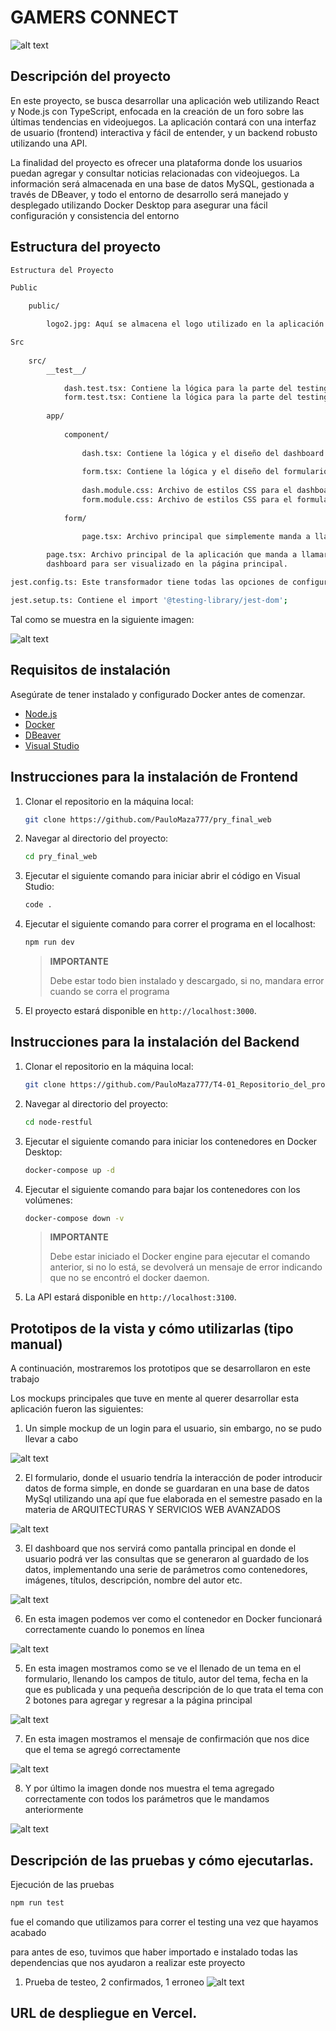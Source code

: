 # GAMERS CONNECT

![alt text](public\logo2.jpg)

## Descripción del proyecto

En este proyecto, se busca desarrollar una aplicación web utilizando React y Node.js con TypeScript, enfocada en la creación de un foro sobre las últimas tendencias en videojuegos. La aplicación contará con una interfaz de usuario (frontend) interactiva y fácil de entender, y un backend robusto utilizando una API.

La finalidad del proyecto es ofrecer una plataforma donde los usuarios puedan agregar y consultar noticias relacionadas con videojuegos. La información será almacenada en una base de datos MySQL, gestionada a través de DBeaver, y todo el entorno de desarrollo será manejado y desplegado utilizando Docker Desktop para asegurar una fácil configuración y consistencia del entorno

## Estructura del proyecto

```sh
Estructura del Proyecto

Public

    public/

        logo2.jpg: Aquí se almacena el logo utilizado en la aplicación.

Src
    
    src/
        __test__/

            dash.test.tsx: Contiene la lógica para la parte del testing de parte del dashboard
            form.test.tsx: Contiene la lógica para la parte del testing de parte del formulario
        
        app/
            
            component/
                
                dash.tsx: Contiene la lógica y el diseño del dashboard donde se muestran los temas del foro.
                
                form.tsx: Contiene la lógica y el diseño del formulario donde los usuarios pueden agregar nuevos temas.
                
                dash.module.css: Archivo de estilos CSS para el dashboard.
                form.module.css: Archivo de estilos CSS para el formulario.
            
            form/

                page.tsx: Archivo principal que simplemente manda a llamar al componente del formulario.
        
        page.tsx: Archivo principal de la aplicación que manda a llamar al
        dashboard para ser visualizado en la página principal.

jest.config.ts: Este transformador tiene todas las opciones de configuración necesarias para que Jest funcione con Next.js

jest.setup.ts: Contiene el import '@testing-library/jest-dom';
```

Tal como se muestra en la siguiente imagen:

![alt text](image-10.png)

## Requisitos de instalación

Asegúrate de tener instalado y configurado Docker antes de comenzar.

- [Node.js](https://nextjs.org)
- [Docker](https://www.docker.com/products/docker-desktop/)
- [DBeaver](https://dbeaver.io)
- [Visual Studio](https://code.visualstudio.com/download)

## Instrucciones para la instalación de Frontend

1. Clonar el repositorio en la máquina local:
   
   ```sh
   git clone https://github.com/PauloMaza777/pry_final_web
   ```

2. Navegar al directorio del proyecto:
   
   ```sh
   cd pry_final_web
   ```

3. Ejecutar el siguiente comando para iniciar abrir el código en Visual Studio:

    ```sh
    code .
    ```
3. Ejecutar el siguiente comando para correr el programa en el localhost:

    ```sh
    npm run dev
    ```

    > **IMPORTANTE**
    >
    > Debe estar todo bien instalado y descargado, si no, mandara error 
    > cuando se corra el programa

5. El proyecto estará disponible en `http://localhost:3000`.

## Instrucciones para la instalación del Backend

1. Clonar el repositorio en la máquina local:
   
   ```sh
   git clone https://github.com/PauloMaza777/T4-01_Repositorio_del_proyecto2
   ```

2. Navegar al directorio del proyecto:
   
   ```sh
   cd node-restful
   ```

3. Ejecutar el siguiente comando para iniciar los contenedores en Docker Desktop:

    ```sh
    docker-compose up -d
    ```
3. Ejecutar el siguiente comando para bajar los contenedores con los volúmenes:

    ```sh
    docker-compose down -v
    ```

    > **IMPORTANTE**
    >
    > Debe estar iniciado el Docker engine para ejecutar el comando anterior,
    > si no lo está, se devolverá un mensaje de error indicando que no se
    > encontró el docker daemon.

5. La API estará disponible en `http://localhost:3100`.

## Prototipos de la vista y cómo utilizarlas (tipo manual)

A continuación, mostraremos los prototipos que se desarrollaron en este trabajo

Los mockups principales que tuve en mente al querer desarrollar esta aplicación fueron las siguientes:

1. Un simple mockup de un login para el usuario, sin embargo, no se pudo llevar a cabo

![alt text](image-6.png)

2. El formulario, donde el usuario tendría la interacción de poder introducir datos de forma simple, en donde se guardaran en una base de datos MySql utilizando una apí que fue elaborada en el semestre pasado en la materia de ARQUITECTURAS Y SERVICIOS WEB AVANZADOS

![alt text](image-7.png)

3. El dashboard que nos servirá como pantalla principal en donde el usuario podrá ver las consultas que se generaron al guardado de los datos, implementando una serie de parámetros como contenedores, imágenes, títulos, descripción, nombre del autor etc.

![alt text](image-8.png)

6. En esta imagen podemos ver como el contenedor en Docker funcionará correctamente cuando lo ponemos en línea

![alt text](image-1.png)

5. En esta imagen mostramos como se ve el llenado de un tema en el formulario, llenando los campos de titulo, autor del tema, fecha en la que es publicada y una pequeña descripción de lo que trata el tema con 2 botones para agregar y regresar a la página principal

![alt text](image-2.png)

7. En esta imagen mostramos el mensaje de confirmación que nos dice que el tema se agregó correctamente

![alt text](image-4.png)

8. Y por último la imagen donde nos muestra el tema agregado correctamente con todos los parámetros que le mandamos anteriormente

![alt text](image-5.png)

## Descripción de las pruebas y cómo ejecutarlas.

Ejecución de las pruebas

```sh
npm run test
```

fue el comando que utilizamos para correr el testing una vez que hayamos acabado

para antes de eso, tuvimos que haber importado e instalado todas las dependencias que nos ayudaron a realizar este proyecto

1. Prueba de testeo, 2 confirmados, 1 erroneo
![alt text](image-9.png)
## URL de despliegue en Vercel.
